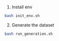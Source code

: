 1. Install env
```bash
bash init_env.sh
```

2. Generate the dataset
```bash
bash run_generation.sh
```